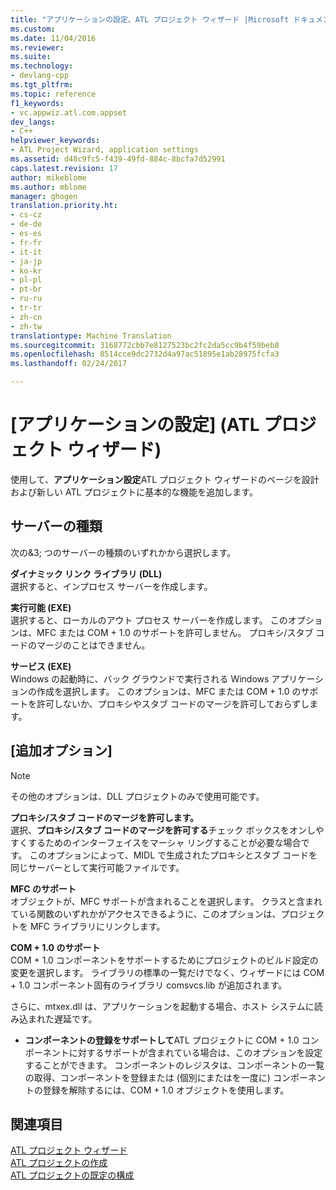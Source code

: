 ```yaml
---
title: "アプリケーションの設定、ATL プロジェクト ウィザード |Microsoft ドキュメント"
ms.custom: 
ms.date: 11/04/2016
ms.reviewer: 
ms.suite: 
ms.technology:
- devlang-cpp
ms.tgt_pltfrm: 
ms.topic: reference
f1_keywords:
- vc.appwiz.atl.com.appset
dev_langs:
- C++
helpviewer_keywords:
- ATL Project Wizard, application settings
ms.assetid: d48c9fc5-f439-49fd-884c-8bcfa7d52991
caps.latest.revision: 17
author: mikeblome
ms.author: mblome
manager: ghogen
translation.priority.ht:
- cs-cz
- de-de
- es-es
- fr-fr
- it-it
- ja-jp
- ko-kr
- pl-pl
- pt-br
- ru-ru
- tr-tr
- zh-cn
- zh-tw
translationtype: Machine Translation
ms.sourcegitcommit: 3168772cbb7e8127523bc2fc2da5cc9b4f59beb8
ms.openlocfilehash: 8514cce9dc2732d4a97ac51895e1ab28975fcfa3
ms.lasthandoff: 02/24/2017

---
```

# <a name="application-settings-atl-project-wizard"></a>[アプリケーションの設定] (ATL プロジェクト ウィザード)
使用して、**アプリケーション設定**ATL プロジェクト ウィザードのページを設計および新しい ATL プロジェクトに基本的な機能を追加します。  
  
## <a name="server-type"></a>サーバーの種類  
 次の&3; つのサーバーの種類のいずれかから選択します。  
  
 **ダイナミック リンク ライブラリ (DLL)**  
 選択すると、インプロセス サーバーを作成します。  
  
 **実行可能 (EXE)**  
 選択すると、ローカルのアウト プロセス サーバーを作成します。 このオプションは、MFC または COM + 1.0 のサポートを許可しません。 プロキシ/スタブ コードのマージのことはできません。  
  
 **サービス (EXE)**  
 Windows の起動時に、バック グラウンドで実行される Windows アプリケーションの作成を選択します。 このオプションは、MFC または COM + 1.0 のサポートを許可しないか、プロキシやスタブ コードのマージを許可しておらずします。  
  
## <a name="additional-options"></a>[追加オプション]  
  
> [!NOTE]
>  その他のオプションは、DLL プロジェクトのみで使用可能です。  
  
 **プロキシ/スタブ コードのマージを許可します。**  
 選択、**プロキシ/スタブ コードのマージを許可する**チェック ボックスをオンしやすくするためのインターフェイスをマーシャ リングすることが必要な場合です。 このオプションによって、MIDL で生成されたプロキシとスタブ コードを同じサーバーとして実行可能ファイルです。  
  
 **MFC のサポート**  
 オブジェクトが、MFC サポートが含まれることを選択します。 クラスと含まれている関数のいずれかがアクセスできるように、このオプションは、プロジェクトを MFC ライブラリにリンクします。  
  
 **COM + 1.0 のサポート**  
 COM + 1.0 コンポーネントをサポートするためにプロジェクトのビルド設定の変更を選択します。 ライブラリの標準の一覧だけでなく、ウィザードには COM + 1.0 コンポーネント固有のライブラリ comsvcs.lib が追加されます。  
  
 さらに、mtxex.dll は、アプリケーションを起動する場合、ホスト システムに読み込まれた遅延です。  
  
-   **コンポーネントの登録をサポートして**ATL プロジェクトに COM + 1.0 コンポーネントに対するサポートが含まれている場合は、このオプションを設定することができます。 コンポーネントのレジスタは、コンポーネントの一覧の取得、コンポーネントを登録または (個別にまたはを一度に) コンポーネントの登録を解除するには、COM + 1.0 オブジェクトを使用します。  
  
## <a name="see-also"></a>関連項目  
 [ATL プロジェクト ウィザード](../../atl/reference/atl-project-wizard.md)   
 [ATL プロジェクトの作成](../../atl/reference/creating-an-atl-project.md)   
 [ATL プロジェクトの既定の構成](../../atl/reference/default-atl-project-configurations.md)


